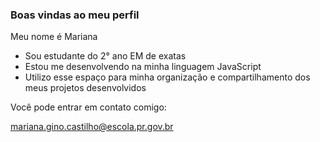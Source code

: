 ### Boas vindas ao meu perfil

Meu nome é Mariana

-  Sou estudante do 2° ano EM de exatas
- Estou me desenvolvendo na minha linguagem JavaScript
- Utilizo esse espaço para minha organização e compartilhamento dos meus projetos desenvolvidos

Você pode entrar em contato comigo:

mariana.gino.castilho@escola.pr.gov.br
